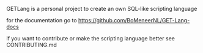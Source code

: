 GETLang is a personal project to create an own SQL-like scripting language<br/>

for the documentation go to <https://github.com/BoMeneerNL/GET-Lang-docs>

if you want to contribute or make the scripting language better see CONTRIBUTING.md
